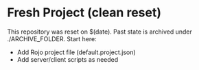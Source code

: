 # Fresh Project (clean reset)
This repository was reset on $(date). Past state is archived under ./ARCHIVE_FOLDER.
Start here:
- Add Rojo project file (default.project.json)
- Add server/client scripts as needed

